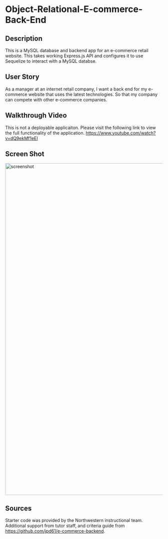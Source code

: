 # Object-Relational-E-commerce-Back-End

## Description
This is a MySQL database and backend app for an e-commerce retail website. This takes working Express.js API and configures it to use Sequelize to interact with a MySQL databse. 

## User Story
As a manager at an internet retail company, I want a back end for my e-commerce website that uses the latest technologies. So that my company can compete with other e-commerce companies. 

## Walkthrough Video
This is not a deployable applicaiton. Please visit the following link to view the full functionality of the application. https://www.youtube.com/watch?v=dQ9ekMf1eEI

## Screen Shot
<img width="1058" alt="screenshot" src="https://github.com/rachelmcallister1/Object-Relational-E-commerce-Back-End/assets/123043102/56f0a286-c42c-4fb4-b92e-e7406b56c060">

## Sources
Starter code was provided by the Northwestern instructional team. Additional support from tutor staff, and criteria guide from https://github.com/jpd61/e-commerce-backend. 

